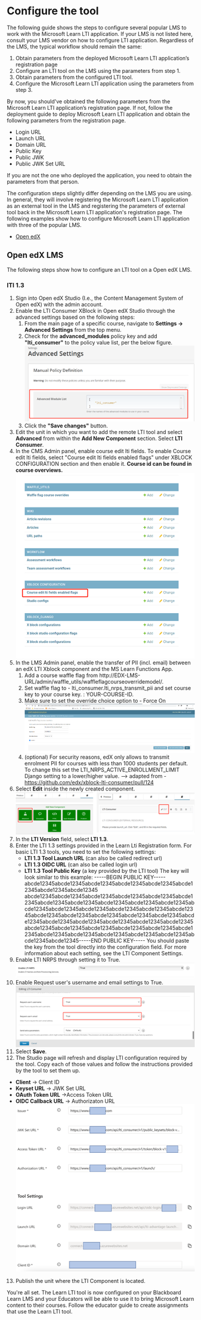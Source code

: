 # Configure the tool

The following guide shows the steps to configure several popular LMS to work with the Microsoft Learn LTI application. If your LMS is not listed here, consult your LMS vendor on how to configure LTI application. Regardless of the LMS, the typical workflow should remain the same:

1. Obtain parameters from the deployed Microsoft Learn LTI application’s registration page
2. Configure an LTI tool on the LMS using the parameters from step 1.
3. Obtain parameters from the configured LTI tool.
4. Configure the Microsoft Learn LTI application using the parameters from step 3.

By now, you should've obtained the following parameters from the Microsoft Learn LTI application’s registration page. If not, follow the deployment guide to deploy Microsoft Learn LTI application and obtain the following parameters from the registration page.

- Login URL
- Launch URL
- Domain URL
- Public Key
- Public JWK
- Public JWK Set URL

If you are not the one who deployed the application, you need to obtain the parameters from that person.

The configuration steps slightly differ depending on the LMS you are using. In general, they will involve registering the Microsoft Learn LTI application as an external tool in the LMS and registering the parameters of external tool back in the Microsoft Learn LTI application's registration page. The following examples show how to configure Microsoft Learn LTI application with three of the popular LMS.

- [Open edX](#Open-edX-LMS)


## Open edX LMS

The following steps show how to configure an LTI tool on a Open edX LMS.

### lTI 1.3

1. Sign into Open edX Studio (I.e., the Content Management System of Open edX) with the admin account.
2. Enable the LTI Consumer XBlock in Open edX Studio through the advanced settings based on the following steps:
   1. From the main page of a specific course, navigate to **Settings -> Advanced Settings** from the top menu.
   2.	Check for the **advanced_modules** policy key and add **"lti_consumer"** to the policy value list, per the below figure.
   ![Config_edx.2](/images/Config_edx.2.png)
   3.	Click the **"Save changes"** button.
3. Edit the unit in which you want to add the remote LTI tool and select **Advanced** from within the **Add New Component** section. Select **LTI Consumer**.
4. In the CMS Admin panel, enable course edit lti fields. To enable Course edit lti fields, select "Course edit lti fields enabled flags" under XBLOCK CONFIGURATION section and then enable it. **Course id can be found in course overviews.**
![Config_edx.5](/images/Config_edx.5.png)
5. In the LMS Admin panel, enable the transfer of PII (incl. email) between an edX LTI Xblock component and the MS Learn Functions App.
   1. Add a course waffle flag from http://EDX-LMS-URL/admin/waffle_utils/waffleflagcourseoverridemodel/.
   2. Set waffle flag to - lti_consumer.lti_nrps_transmit_pii and set course key to your course key. : YOUR-COURSE-ID.
   3. Make sure to set the override choice option to - Force On
   ![Config_edx.1](/images/Config_edx.1.png)
   4. (optional) For security reasons, edX only allows to transmit enrolment PII for courses with less than 1000 students per default. To change this set the LTI_NRPS_ACTIVE_ENROLLMENT_LIMIT Django setting to a lower/higher value.
   --> adapted from - https://github.com/edx/xblock-lti-consumer/pull/124
6. Select **Edit** inside the newly created component.
![Config_edx.7](/images/Config_edx.7.png)
7. In the **LTI Version** field, select **LTI 1.3**.
8. Enter the LTI 1.3 settings provided in the Learn Lti Registration form. For basic LTI 1.3 tools, you need to set the following settings:
   * **LTI 1.3 Tool Launch URL** (can also be called redirect url)
   * **LTI 1.3 OIDC URL** (can also be called login url)
   * **LTI 1.3 Tool Public Key** (a key provided by the LTI tool) The key will look similar to this example:
   -----BEGIN PUBLIC KEY-----abcde12345abcde12345abcde12345abcde12345abcde12345abcde12345abcde12345abcde12345 abcde12345abcde12345abcde12345abcde12345abcde12345abcde12345abcde12345abcde12345abcde12345abcde12345abcde12345abcde12345abcde12345abcde12345abcde12345abcde12345abcde12345abcde12345abcde12345abcde12345abcde12345abcde12345abcde12345abcde12345abcde12345abcde12345abcde12345abcde12345abcde12345abcde12345abcde12345abcde12345abcde12345abcde12345abcde12345abcde12345abcde12345abcde12345abcde12345abcde12345abcde12345-----END PUBLIC KEY-----
   You should paste the key from the tool directly into the configuration field. For more information about each setting, see the LTI Component Settings.
9. Enable LTI NRPS through setting it to True. 
![Config_edx.3](/images/Config_edx.3.png)
10. Enable Request user's username and email settings to True.
![Config_edx.6](/images/Config_edx.6.png)
11. Select **Save**.
12. The Studio page will refresh and display LTI configuration required by the tool. Copy each of those values and follow the instructions provided by the tool to set them up.
   * **Client** -> Client ID
   * **Keyset URL** -> JWK Set URL
   * **OAuth Token URL** ->Access Token URL
   * **OIDC Callback URL** -> Authorizaton URL
   ![Config_edx.4](/images/Config_edx.4.png)
13. Publish the unit where the LTI Component is located.


You're all set. The Learn LTI tool is now configured on your Blackboard Learn LMS and your Educators will be able to use it to bring Microsoft Learn content to their courses. Follow the educator guide to create assignments that use the Learn LTI tool.
